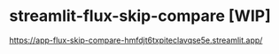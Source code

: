 # streamlit-flux-skip-compare [WIP]
https://app-flux-skip-compare-hmfdjt6txpiteclavqse5e.streamlit.app/
